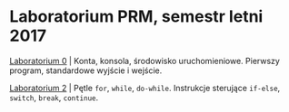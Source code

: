 # Laboratorium PRM, semestr letni 2017

[Laboratorium 0](lab0) | Konta, konsola, środowisko uruchomieniowe. Pierwszy program, standardowe wyjście i wejście.

[Laboratorium 2](lab2) | Pętle `for`, `while`, `do-while`. Instrukcje sterujące `if-else`, `switch`, `break`, `continue`.
<!---
[Laboratorium 1](?lab1) | Typy proste, "typ" łańcuchowy. Stałe i zmienne. Podstawowe operacje arytmetyczne. | [Przykładowe rozwiązania](?lab1rozwiazania)



[Laboratorium 3](?lab3) | Funkcje, zmienne globalne i lokalne. Wskaźniki, przekazywanie argumentów do funkcji przez wartość i wskazanie. (__5 pkt__) | [Przykładowe rozwiązanie](lab3/zad2r.c)

[Laboratorium 4](?lab4) | Wskaźniki, tablice, "typ" łańcuchowy. (__5 pkt__) | [Przykładowe rozwiązanie](lab4/zad2r.c)

[Laboratorium 5](?lab5) | Proste algorytmy sortowania (sortowanie bąbelkowe, sortowanie przez wstawianie). (__5 pkt__)

[Laboratorium 6](?lab6) | Struktury, typ wyliczeniowy, dynamiczna alokacja pamięci. (__5 pkt__)

[Laboratorium 7](?lab7) | Złożone struktury danych - lista jednokierunkowa. (__5 pkt__)

[Laboratorium 8](?lab8) | Obsługa plików (zapis/odczyt, binarnie/tekstowo). (__5 pkt__)

[Laboratorium 9](?lab9) | Złożone projekty, pliki nagłówkowe, pliki `makefile`. (__5 pkt__)

--------------------------------------------

[Projekt](?projekt) (__15 pkt__)


--------------------------------------------

[Materiały pomocnicze](?materialy)


--->
